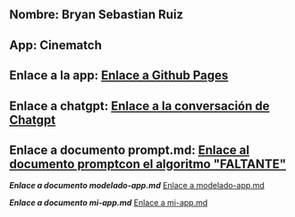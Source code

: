 **Nombre:** Bryan Sebastian Ruiz 
-

**App:**  Cinematch
-

**Enlace a la app:** [Enlace a Github Pages](https://bryansebastianruiz.github.io/entrega-final/)
-

**Enlace a chatgpt:** [Enlace a la conversación de Chatgpt](https://chatgpt.com/share/6822618e-655c-8000-a378-bc1305acd36e)
-

**Enlace a documento prompt.md:** [Enlace al documento promptcon el algoritmo "FALTANTE"]()
-

***Enlace a documento modelado-app.md*** [Enlace a modelado-app.md](/docs/web/modelado-app.md)

***Enlace a documento mi-app.md*** [Enlace a mi-app.md](docs/web/mi-app.md)